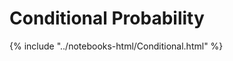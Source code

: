 Conditional Probability
=======================

{% include "../notebooks-html/Conditional.html" %}

